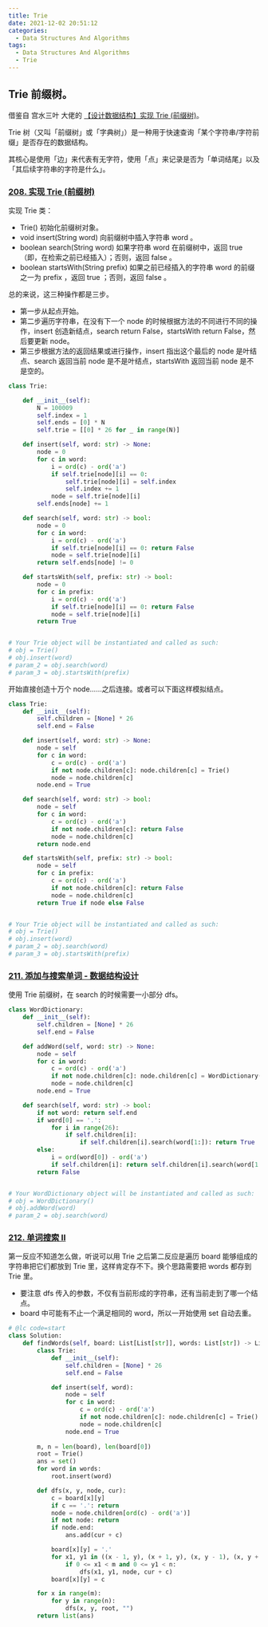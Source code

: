 ```yaml
---
title: Trie 
date: 2021-12-02 20:51:12
categories: 
  - Data Structures And Algorithms
tags: 
  - Data Structures And Algorithms
  - Trie 
---
```


## Trie 前缀树。

借鉴自 宫水三叶 大佬的 [【设计数据结构】实现 Trie (前缀树)](https://mp.weixin.qq.com/s?__biz=MzU4NDE3MTEyMA==&mid=2247488490&idx=1&sn=db2998cb0e5f08684ee1b6009b974089&chksm=fd9cb8f5caeb31e3f7f67dba981d8d01a24e26c93ead5491edb521c988adc0798d8acb6f9e9d&token=1006889101&lang=zh_CN#rd)。

Trie 树（又叫「前缀树」或「字典树」）是一种用于快速查询「某个字符串/字符前缀」是否存在的数据结构。

其核心是使用「边」来代表有无字符，使用「点」来记录是否为「单词结尾」以及「其后续字符串的字符是什么」。

### [208. 实现 Trie (前缀树)](https://leetcode-cn.com/problems/implement-trie-prefix-tree/)

实现 Trie 类：
* Trie() 初始化前缀树对象。
* void insert(String word) 向前缀树中插入字符串 word 。
* boolean search(String word) 如果字符串 word 在前缀树中，返回 true（即，在检索之前已经插入）；否则，返回 false 。
* boolean startsWith(String prefix) 如果之前已经插入的字符串 word 的前缀之一为 prefix ，返回 true ；否则，返回 false 。

总的来说，这三种操作都是三步。
* 第一步从起点开始。
* 第二步遍历字符串，在没有下一个 node 的时候根据方法的不同进行不同的操作，insert 创造新结点，search return False，startsWith return False，然后要更新 node。
* 第三步根据方法的返回结果或进行操作，insert 指出这个最后的 node 是叶结点、search 返回当前 node 是不是叶结点，startsWith 返回当前 node 是不是空的。

```python lc208-1.py
class Trie:

    def __init__(self):
        N = 100009
        self.index = 1 
        self.ends = [0] * N 
        self.trie = [[0] * 26 for _ in range(N)] 

    def insert(self, word: str) -> None:
        node = 0 
        for c in word: 
            i = ord(c) - ord('a') 
            if self.trie[node][i] == 0: 
                self.trie[node][i] = self.index 
                self.index += 1 
            node = self.trie[node][i] 
        self.ends[node] += 1 

    def search(self, word: str) -> bool:
        node = 0 
        for c in word: 
            i = ord(c) - ord('a') 
            if self.trie[node][i] == 0: return False 
            node = self.trie[node][i] 
        return self.ends[node] != 0 

    def startsWith(self, prefix: str) -> bool:
        node = 0 
        for c in prefix: 
            i = ord(c) - ord('a') 
            if self.trie[node][i] == 0: return False 
            node = self.trie[node][i] 
        return True 


# Your Trie object will be instantiated and called as such:
# obj = Trie()
# obj.insert(word)
# param_2 = obj.search(word)
# param_3 = obj.startsWith(prefix)
```

开始直接创造十万个 node……之后连接。或者可以下面这样模拟结点。

```python lc208-2.py 
class Trie:
    def __init__(self):
        self.children = [None] * 26 
        self.end = False 

    def insert(self, word: str) -> None:
        node = self 
        for c in word: 
            c = ord(c) - ord('a') 
            if not node.children[c]: node.children[c] = Trie()
            node = node.children[c] 
        node.end = True 

    def search(self, word: str) -> bool:
        node = self 
        for c in word: 
            c = ord(c) - ord('a') 
            if not node.children[c]: return False 
            node = node.children[c] 
        return node.end 

    def startsWith(self, prefix: str) -> bool:
        node = self 
        for c in prefix: 
            c = ord(c) - ord('a') 
            if not node.children[c]: return False 
            node = node.children[c] 
        return True if node else False  


# Your Trie object will be instantiated and called as such:
# obj = Trie()
# obj.insert(word)
# param_2 = obj.search(word)
# param_3 = obj.startsWith(prefix)
```

### [211. 添加与搜索单词 - 数据结构设计](https://leetcode-cn.com/problems/design-add-and-search-words-data-structure/)

使用 Trie 前缀树，在 search 的时候需要一小部分 dfs。

```python lc201-1.py
class WordDictionary:
    def __init__(self):
        self.children = [None] * 26 
        self.end = False 

    def addWord(self, word: str) -> None:
        node = self 
        for c in word: 
            c = ord(c) - ord('a') 
            if not node.children[c]: node.children[c] = WordDictionary() 
            node = node.children[c] 
        node.end = True 

    def search(self, word: str) -> bool:
        if not word: return self.end 
        if word[0] == '.': 
            for i in range(26): 
                if self.children[i]: 
                    if self.children[i].search(word[1:]): return True 
        else: 
            i = ord(word[0]) - ord('a') 
            if self.children[i]: return self.children[i].search(word[1:]) 
        return False 


# Your WordDictionary object will be instantiated and called as such:
# obj = WordDictionary()
# obj.addWord(word)
# param_2 = obj.search(word)
```

### [212. 单词搜索 II](https://leetcode-cn.com/problems/word-search-ii/) 

第一反应不知道怎么做，听说可以用 Trie 之后第二反应是遍历 board 能够组成的字符串把它们都放到 Trie 里，这样肯定存不下。换个思路需要把 words 都存到 Trie 里。

* 要注意 dfs 传入的参数，不仅有当前形成的字符串，还有当前走到了哪一个结点。
* board 中可能有不止一个满足相同的 word，所以一开始使用 set 自动去重。

```python lc212-1.py 
# @lc code=start
class Solution:
    def findWords(self, board: List[List[str]], words: List[str]) -> List[str]:
        class Trie: 
            def __init__(self): 
                self.children = [None] * 26 
                self.end = False 

            def insert(self, word): 
                node = self 
                for c in word: 
                    c = ord(c) - ord('a') 
                    if not node.children[c]: node.children[c] = Trie() 
                    node = node.children[c] 
                node.end = True 
            
        m, n = len(board), len(board[0]) 
        root = Trie() 
        ans = set() 
        for word in words: 
            root.insert(word) 

        def dfs(x, y, node, cur): 
            c = board[x][y] 
            if c == '.': return 
            node = node.children[ord(c) - ord('a')] 
            if not node: return 
            if node.end: 
                ans.add(cur + c) 

            board[x][y] = '.' 
            for x1, y1 in ((x - 1, y), (x + 1, y), (x, y - 1), (x, y + 1)): 
                if 0 <= x1 < m and 0 <= y1 < n: 
                    dfs(x1, y1, node, cur + c) 
            board[x][y] = c 

        for x in range(m): 
            for y in range(n): 
                dfs(x, y, root, "") 
        return list(ans) 
```

